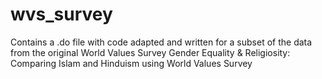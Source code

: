 # wvs_survey
Contains a .do file with code adapted and written for a subset of the data from the original World Values Survey
Gender Equality & Religiosity: Comparing Islam and Hinduism using World Values Survey
